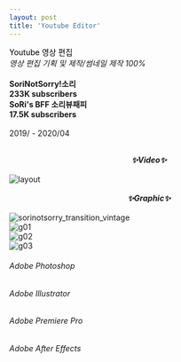 ```yaml
---
layout: post
title: 'Youtube Editor'
---
```


<span style="color:#000000"> Youtube 영상 편집 </span> <br/> _영상 편집 기획 및 제작/썸네일 제작 100%_ <br/> <br/>
__SoriNotSorry!소리 <br/>
233K subscribers <br/>
SoRi's BFF 소리뷰패피 <br/>
17.5K subscribers__ <br/> <br/>
2019/ - 2020/04 <br/> <br/>
**_<center> ✨Video✨ </center>_** <br/>
![layout](https://user-images.githubusercontent.com/59524785/105332982-8e38f500-5c18-11eb-8b3b-0f853c03a478.jpg) <br/> <br/>
**_<center> ✨Graphic✨ </center>_** <br/>
![sorinotsorry_transition_vintage](https://user-images.githubusercontent.com/59524785/105348310-83d42680-5c2b-11eb-8187-7a4209e281b9.jpg) <br/>
![g01](https://user-images.githubusercontent.com/59524785/105348345-92224280-5c2b-11eb-8497-10ae6a1bf8fd.gif) <br/>
![g02](https://user-images.githubusercontent.com/59524785/105350222-29889500-5c2e-11eb-82a4-cc33b0c32ed2.jpg) <br/>
![g03](https://user-images.githubusercontent.com/59524785/105350332-56d54300-5c2e-11eb-8a49-e6108db12e6e.jpg)



###### _Adobe Photoshop_ <br/>
###### _Adobe Illustrator_ <br/>
###### _Adobe Premiere Pro_ <br/>
###### _Adobe After Effects_ <br/>
